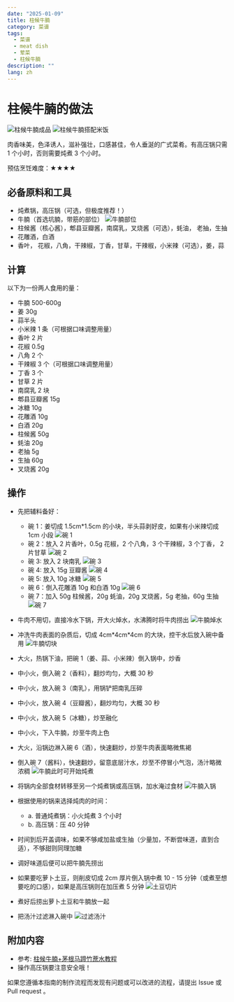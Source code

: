 ```yaml
---
date: "2025-01-09"
title: 柱候牛腩
category: 菜谱
tags:
  - 菜谱
  - meat dish
  - 荤菜
  - 柱候牛腩
description: ""
lang: zh
---
```


# 柱候牛腩的做法

![柱候牛腩成品](./柱候牛腩.jpeg)
![柱候牛腩搭配米饭](./柱候牛腩配米饭.jpeg)

肉香味美，色泽诱人，滋补强壮，口感甚佳，令人垂涎的广式菜肴。有高压锅只需 1 个小时，否则需要炖煮 3 个小时。

预估烹饪难度：★★★★

## 必备原料和工具

- 炖煮锅，高压锅（可选，但极度推荐！）
- 牛腩（首选坑腩，带筋的部位）
  ![牛腩部位](./牛腩部位.jpeg)
- 柱候酱（核心酱），郫县豆瓣酱，南腐乳，叉烧酱（可选），蚝油， 老抽，生抽
- 花雕酒，白酒
- 香叶， 花椒，八角，干辣椒，丁香，甘草，干辣椒，小米辣（可选），姜，蒜

## 计算

以下为一份两人食用的量：

- 牛腩 500-600g
- 姜 30g
- 蒜半头
- 小米辣 1 条（可根据口味调整用量）
- 香叶 2 片
- 花椒 0.5g
- 八角 2 个
- 干辣椒 3 个（可根据口味调整用量）
- 丁香 3 个
- 甘草 2 片
- 南腐乳 2 块
- 郫县豆瓣酱 15g
- 冰糖 10g
- 花雕酒 10g
- 白酒 20g
- 柱候酱 50g
- 蚝油 20g
- 老抽 5g
- 生抽 60g
- 叉烧酱 20g

## 操作

- 先把辅料备好：

  - 碗 1：姜切成 1.5cm\*1.5cm 的小块，半头蒜剥好皮，如果有小米辣切成 1cm 小段
    ![碗 1](./碗1.jpeg)
  - 碗 2：放入 2 片香叶，0.5g 花椒，2 个八角，3 个干辣椒，3 个丁香， 2 片甘草
    ![碗 2](./碗2.jpeg)
  - 碗 3: 放入 2 块南乳
    ![碗 3](./碗3.jpeg)
  - 碗 4: 放入 15g 豆瓣酱
    ![碗 4](./碗4.jpeg)
  - 碗 5: 放入 10g 冰糖
    ![碗 5](./碗5.jpeg)
  - 碗 6：倒入花雕酒 10g 和白酒 10g
    ![碗 6](./碗6.jpeg)
  - 碗 7：加入 50g 柱候酱，20g 蚝油，20g 叉烧酱，5g 老抽，60g 生抽
    ![碗 7](./碗7.jpeg)

- 牛肉不用切，直接冷水下锅，开大火焯水，水沸腾时将牛肉捞出
  ![牛腩焯水](./牛腩焯水.jpeg)
- 冲洗牛肉表面的杂质后，切成 4cm\*4cm\*4cm 的大块，控干水后放入碗中备用
  ![牛腩切块](./牛腩切块.jpeg)
- 大火，热锅下油，把碗 1（姜、蒜、小米辣）倒入锅中，炒香
- 中小火，倒入碗 2（香料），翻炒均匀，大概 30 秒
- 中小火，放入碗 3（南乳），用锅铲把南乳压碎
- 中小火，放入碗 4（豆瓣酱），翻炒均匀，大概 30 秒
- 中小火，放入碗 5（冰糖），炒至融化
- 中小火，下入牛腩，炒至牛肉上色
- 大火，沿锅边淋入碗 6（酒），快速翻炒，炒至牛肉表面略微焦褐
- 倒入碗 7（酱料），快速翻炒，留意底层汁水，炒至不停冒小气泡，汤汁略微浓稠
  ![牛腩此时可开始炖煮](./牛腩此时可开始炖煮.jpeg)
- 将锅内全部食材转移至另一个炖煮锅或高压锅，加水淹过食材
  ![牛腩入锅](./牛腩入锅.jpeg)
- 根据使用的锅来选择炖肉的时间：

  - a. 普通炖煮锅：小火炖煮 3 个小时
  - b. 高压锅：压 40 分钟

- 时间到后开盖调味，如果不够咸加盐或生抽（少量加，不断尝味道，直到合适），不够甜则同理加糖
- 调好味道后便可以把牛腩先捞出
- 如果要吃萝卜土豆，则削皮切成 2cm 厚片倒入锅中煮 10 - 15 分钟（或煮至想要吃的口感），如果是高压锅则在加压煮 5 分钟
  ![土豆切片](./土豆切片.jpeg)
- 煮好后捞出萝卜土豆和牛腩放一起
- 把汤汁过滤淋入碗中
  ![过滤汤汁](./过滤汤汁.jpeg)

## 附加内容

- 参考: [柱候牛腩+茅根马蹄竹蔗水教程](https://www.bilibili.com/video/BV12C4y1W7ox)
- 操作高压锅要注意安全哦！

如果您遵循本指南的制作流程而发现有问题或可以改进的流程，请提出 Issue 或 Pull request 。
